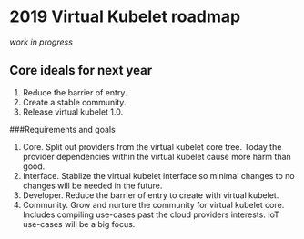 # 2019 Virtual Kubelet roadmap

*work in progress* 

## Core ideals for next year

1. Reduce the barrier of entry.
2. Create a stable community.
3. Release virtual kubelet 1.0.

###Requirements and goals

1. Core. Split out providers from the virtual kubelet core tree. Today the provider dependencies within the virtual kubelet cause more harm than good.
2. Interface. Stablize the virtual kubelet interface so minimal changes to no changes will be needed in the future. 
3. Developer. Reduce the barrier of entry to create with virtual kubelet.
4. Community. Grow and nurture the community for virtual kubelet core. Includes compiling use-cases past the cloud providers interests. IoT use-cases will be a big focus. 
